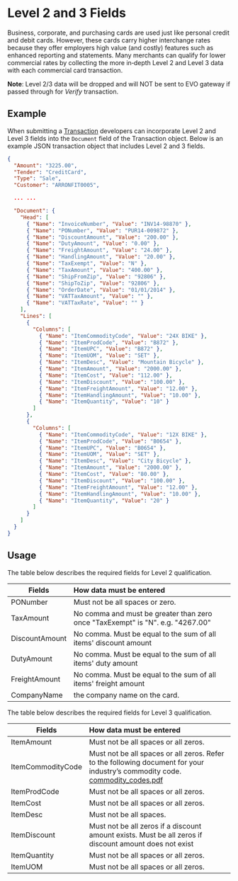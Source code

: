 # Level 2 and 3 Fields
Business, corporate, and purchasing cards are used just like personal credit and debit cards. However, these cards carry higher interchange rates because they offer employers high value (and costly) features such as enhanced reporting and statements. Many merchants can qualify for lower commercial rates  by collecting the more in‑depth Level 2 and Level 3 data with each commercial card transaction.

**Note**: Level 2/3 data will be dropped and will NOT be sent to EVO gateway if passed through for _Verify_ transaction.

## Example
When submitting a [Transaction](Objects.md#transaction) developers can incorporate Level 2 and Level 3 fields into the ``Document`` field of the Transaction object. Below is an example JSON transaction object that includes Level 2 and 3 fields.
```json
{
  "Amount": "3225.00",
  "Tender": "CreditCard",
  "Type": "Sale",
  "Customer": "ARRONFIT0005",

  ... ...

  "Document": {
    "Head": [
      { "Name": "InvoiceNumber", "Value": "INV14-98870" },
      { "Name": "PONumber", "Value": "PUR14-009872" },
      { "Name": "DiscountAmount", "Value": "200.00" },
      { "Name": "DutyAmount", "Value": "0.00" },
      { "Name": "FreightAmount", "Value": "24.00" },
      { "Name": "HandlingAmount", "Value": "20.00" },
      { "Name": "TaxExempt", "Value": "N" },
      { "Name": "TaxAmount", "Value": "400.00" },
      { "Name": "ShipFromZip", "Value": "92806" },
      { "Name": "ShipToZip", "Value": "92806" },
      { "Name": "OrderDate", "Value": "01/01/2014" },
      { "Name": "VATTaxAmount", "Value": "" },
      { "Name": "VATTaxRate", "Value": "" }
    ],
    "Lines": [
      {
        "Columns": [
          { "Name": "ItemCommodityCode", "Value": "24X BIKE" },
          { "Name": "ItemProdCode", "Value": "B872" },
          { "Name": "ItemUPC", "Value": "B872" },
          { "Name": "ItemUOM", "Value": "SET" },
          { "Name": "ItemDesc", "Value": "Mountain Bicycle" },
          { "Name": "ItemAmount", "Value": "2000.00" },
          { "Name": "ItemCost", "Value": "112.00" },
          { "Name": "ItemDiscount", "Value": "100.00" },
          { "Name": "ItemFreightAmount", "Value": "12.00" },
          { "Name": "ItemHandlingAmount", "Value": "10.00" },
          { "Name": "ItemQuantity", "Value": "10" }
        ]
      },
      {
        "Columns": [
          { "Name": "ItemCommodityCode", "Value": "12X BIKE" },
          { "Name": "ItemProdCode", "Value": "B0654" },
          { "Name": "ItemUPC", "Value": "B0654" },
          { "Name": "ItemUOM", "Value": "SET" },
          { "Name": "ItemDesc", "Value": "City Bicycle" },
          { "Name": "ItemAmount", "Value": "2000.00" },
          { "Name": "ItemCost", "Value": "80.00" },
          { "Name": "ItemDiscount", "Value": "100.00" },
          { "Name": "ItemFreightAmount", "Value": "12.00" },
          { "Name": "ItemHandlingAmount", "Value": "10.00" },
          { "Name": "ItemQuantity", "Value": "20" }
        ]
      }
    ]
  }
}
```
## Usage
The table below describes the required fields for Level 2 qualification.

| Fields             | How data must be entered|
| -------------------| :-----------------------|
| PONumber           | Must not be all spaces or zero.|
| TaxAmount          | No comma and must be greater than zero once "TaxExempt" is "N". e.g. "4267.00"|
| DiscountAmount     | No comma. Must be equal to the sum of all items' discount amount|
| DutyAmount         | No comma. Must be equal to the sum of all items' duty amount       |
| FreightAmount      | No comma. Must be equal to the sum of all items' freight amount |
|CompanyName         |the company name on the card.|

The table below describes the required fields for Level 3 qualification.

| Fields             | How data must be entered|
| -------------------| :-----------------------|
| ItemAmount         | Must not be all spaces or all zeros.  | 
| ItemCommodityCode  | Must not be all spaces or all zeros. Refer to the following document for your industry’s commodity code. [commodity_codes.pdf](https://github.com/PayFabric/APIs/files/10877909/commodity_codes.pdf)| 
| ItemProdCode       | Must not be all spaces or all zeros.   | 
| ItemCost           | Must not be all spaces or all zeros.|
| ItemDesc           | Must not be all spaces. |
| ItemDiscount       | Must not be all zeros if a discount amount exists. Must be all zeros if discount amount does not exist|
| ItemQuantity       | Must not be all spaces or all zeros.|
| ItemUOM            | Must not be all spaces or all zeros.|
